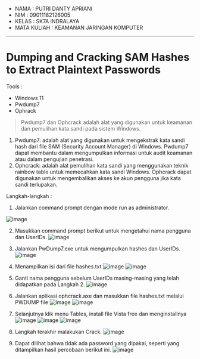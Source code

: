 * NAMA		: PUTRI DANTY APRIANI
* NIM		: 09011182126005
* KELAS		: SK7A INDRALAYA
* MATA KULIAH 	: KEAMANAN JARINGAN KOMPUTER
***

# Dumping and Cracking SAM Hashes to Extract Plaintext Passwords

Tools :
* Windows 11
* Pwdump7
* Ophrack

> Pwdump7 dan Ophcrack adalah alat yang digunakan untuk keamanan dan pemulihan kata sandi pada sistem Windows.
1.	Pwdump7:  adalah alat yang digunakan untuk mengekstrak kata sandi hash dari file SAM (Security Account Manager) di Windows. Pwdump7 dapat membantu dalam mengumpulkan informasi untuk audit keamanan atau dalam pengujian penetrasi.
2.	Ophcrack: adalah alat pemulihan kata sandi yang menggunakan teknik rainbow table untuk memecahkan kata sandi Windows. Ophcrack dapat digunakan untuk mengembalikan akses ke akun pengguna jika kata sandi terlupakan.

Langkah-langkah :
1.	Jalankan command prompt dengan mode run as administrator.

![image](https://github.com/user-attachments/assets/0e99b291-cf96-47f3-bff7-ba8ac8dee00f)

2.	Masukkan command prompt berikut untuk mengetahui nama pengguna dan UserIDs.
![image](https://github.com/user-attachments/assets/9882cb84-3f7e-4e6d-835c-da747b925041)

3.	Jalankan PwDump7.exe untuk mengumpulkan hashes dan UserIDs.
![image](https://github.com/user-attachments/assets/31a27d16-34a9-4440-8462-2dbcd732f6d6)

4.	Menampilkan isi dari file  hashes.txt
![image](https://github.com/user-attachments/assets/ebfdfe43-52ec-40ee-8d74-6f91df626c68)
![image](https://github.com/user-attachments/assets/ee795798-d35b-44f0-bd14-31f87033909e)

5.	Ganti nama pengguna sebelum UserIDs masing-masing yang telah didapatkan pada Langkah 2.
![image](https://github.com/user-attachments/assets/2a95bdad-c053-43c7-a822-ce0b66968569)

6.	Jalankan aplikasi ophcrack.axe dan masukkan file hashes.txt melalui PWDUMP file
![image](https://github.com/user-attachments/assets/6e066681-b5dc-4370-8209-fdebe2396767)
![image](https://github.com/user-attachments/assets/356f3386-8e93-42de-a0b8-232dce458b81)

7.	Selanjutnya klik menu Tables, install file Vista free dan menginstallnya
![image](https://github.com/user-attachments/assets/77da2c1b-8dea-476e-bf9e-e71508f594f4)
![image](https://github.com/user-attachments/assets/b18d05e4-f8ce-4f52-bde4-c2da42c87fe2)
![image](https://github.com/user-attachments/assets/3f619764-bb8b-4a51-9275-ff3c0393aaf6) 

8.	Langkah terakhir malakukan Crack.
![image](https://github.com/user-attachments/assets/055785d0-ed39-4338-b6ab-ae794aa83c2a)

9.	Dapat dilihat bahwa tidak ada password yang dipakai, seperti yang ditampilkan hasil percobaan berikut ini. 
![image](https://github.com/user-attachments/assets/509d6c04-9363-4064-ba7a-04a1a42ba770)
